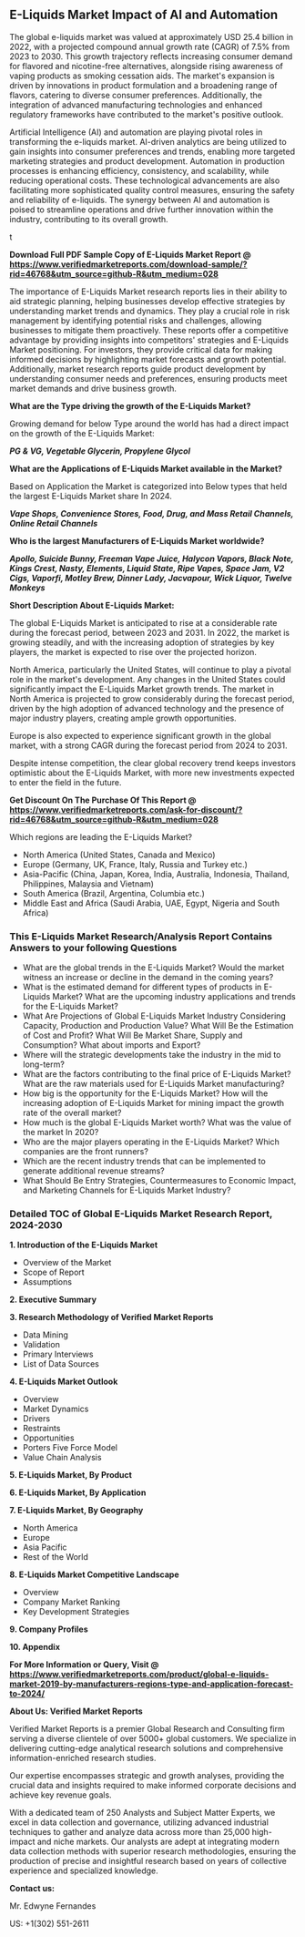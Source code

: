 <h2>E-Liquids Market Impact of AI and Automation</h2><p>The global e-liquids market was valued at approximately USD 25.4 billion in 2022, with a projected compound annual growth rate (CAGR) of 7.5% from 2023 to 2030. This growth trajectory reflects increasing consumer demand for flavored and nicotine-free alternatives, alongside rising awareness of vaping products as smoking cessation aids. The market's expansion is driven by innovations in product formulation and a broadening range of flavors, catering to diverse consumer preferences. Additionally, the integration of advanced manufacturing technologies and enhanced regulatory frameworks have contributed to the market's positive outlook.</p><p>Artificial Intelligence (AI) and automation are playing pivotal roles in transforming the e-liquids market. AI-driven analytics are being utilized to gain insights into consumer preferences and trends, enabling more targeted marketing strategies and product development. Automation in production processes is enhancing efficiency, consistency, and scalability, while reducing operational costs. These technological advancements are also facilitating more sophisticated quality control measures, ensuring the safety and reliability of e-liquids. The synergy between AI and automation is poised to streamline operations and drive further innovation within the industry, contributing to its overall growth.</p>t</p><p id="" class=""><strong>Download Full PDF Sample Copy of E-Liquids Market Report @ <a href="https://www.verifiedmarketreports.com/download-sample/?rid=46768&utm_source=github-R&utm_medium=028" target="_blank">https://www.verifiedmarketreports.com/download-sample/?rid=46768&utm_source=github-R&utm_medium=028</a></strong></p><p>The importance of&nbsp;E-Liquids Market research reports lies in their ability to aid strategic planning, helping businesses develop effective strategies by understanding market trends and dynamics. They play a crucial role in risk management by identifying potential risks and challenges, allowing businesses to mitigate them proactively. These reports offer a competitive advantage by providing insights into competitors' strategies and E-Liquids Market positioning. For investors, they provide critical data for making informed decisions by highlighting market forecasts and growth potential. Additionally, market research reports guide product development by understanding consumer needs and preferences, ensuring products meet market demands and drive business growth.</p><p><strong>What are the&nbsp;Type driving the growth of the E-Liquids Market?</strong></p><p id="" class="">Growing demand for below Type around the world has had a direct impact on the growth of the E-Liquids Market:</p><em><strong>PG & VG, Vegetable Glycerin, Propylene Glycol</strong></em></p><strong>What are the&nbsp;Applications&nbsp;of E-Liquids Market available in the Market?</strong></p><p id="" class="">Based on Application the Market is categorized into Below types that held the largest E-Liquids Market share In 2024.</p><em><strong>Vape Shops, Convenience Stores, Food, Drug, and Mass Retail Channels, Online Retail Channels</strong></em></p><strong>Who is the largest Manufacturers of E-Liquids Market worldwide?</strong></p><p><em><strong>Apollo, Suicide Bunny, Freeman Vape Juice, Halycon Vapors, Black Note, Kings Crest, Nasty, Elements, Liquid State, Ripe Vapes, Space Jam, V2 Cigs, Vaporfi, Motley Brew, Dinner Lady, Jacvapour, Wick Liquor, Twelve Monkeys</strong></em></p><p id="" class=""><strong>Short Description About E-Liquids Market:</strong></p><p>The global E-Liquids Market is anticipated to rise at a considerable rate during the forecast period, between 2023 and 2031. In 2022, the market is growing steadily, and with the increasing adoption of strategies by key players, the market is expected to rise over the projected horizon.</p><p>North America, particularly the United States, will continue to play a pivotal role in the market's development. Any changes in the United States could significantly impact the E-Liquids Market growth trends. The market in North America is projected to grow considerably during the forecast period, driven by the high adoption of advanced technology and the presence of major industry players, creating ample growth opportunities.</p><p>Europe is also expected to experience significant growth in the global market, with a strong CAGR during the forecast period from 2024 to 2031.</p><p>Despite intense competition, the clear global recovery trend keeps investors optimistic about the E-Liquids Market, with more new investments expected to enter the field in the future.</p><p id="" class=""><strong>Get Discount On The Purchase Of This Report @ <a href="https://www.verifiedmarketreports.com/ask-for-discount/?rid=46768&utm_source=github-R&utm_medium=028" target="_blank">https://www.verifiedmarketreports.com/ask-for-discount/?rid=46768&utm_source=github-R&utm_medium=028</a></strong></p>Which regions are leading the E-Liquids Market?</p><ul><li>North America (United States, Canada and Mexico)</li><li>Europe (Germany, UK, France, Italy, Russia and Turkey etc.)</li><li>Asia-Pacific (China, Japan, Korea, India, Australia, Indonesia, Thailand, Philippines, Malaysia and Vietnam)</li><li>South America (Brazil, Argentina, Columbia etc.)</li><li>Middle East and Africa (Saudi Arabia, UAE, Egypt, Nigeria and South Africa)</li></ul><h3 id="" class="">This E-Liquids Market Research/Analysis Report Contains Answers to your following Questions</h3><ul><li>What are the global trends in the E-Liquids Market? Would the market witness an increase or decline in the demand in the coming years?</li><li>What is the estimated demand for different types of products in E-Liquids Market? What are the upcoming industry applications and trends for the E-Liquids Market?</li><li>What Are Projections of Global E-Liquids Market Industry Considering Capacity, Production and Production Value? What Will Be the Estimation of Cost and Profit? What Will Be Market Share, Supply and Consumption? What about imports and Export?</li><li>Where will the strategic developments take the industry in the mid to long-term?</li><li>What are the factors contributing to the final price of E-Liquids Market? What are the raw materials used for E-Liquids Market manufacturing?</li><li>How big is the opportunity for the E-Liquids Market? How will the increasing adoption of E-Liquids Market for mining impact the growth rate of the overall market?</li><li>How much is the global E-Liquids Market worth? What was the value of the market In 2020?</li><li>Who are the major players operating in the E-Liquids Market? Which companies are the front runners?</li><li>Which are the recent industry trends that can be implemented to generate additional revenue streams?</li><li>What Should Be Entry Strategies, Countermeasures to Economic Impact, and Marketing Channels for E-Liquids Market Industry?</li></ul><h3 id="" class="">Detailed TOC of Global E-Liquids Market Research Report, 2024-2030</h3><p id="" class=""><strong>1. Introduction of the E-Liquids Market</strong></p><ul><li>Overview of the Market</li><li>Scope of Report</li><li>Assumptions</li></ul><p id="" class=""><strong>2. Executive Summary</strong></p><p id="" class=""><strong>3. Research Methodology of Verified Market Reports</strong></p><ul><li>Data Mining</li><li>Validation</li><li>Primary Interviews</li><li>List of Data Sources</li></ul><p id="" class=""><strong>4. E-Liquids Market Outlook</strong></p><ul><li>Overview</li><li>Market Dynamics</li><li>Drivers</li><li>Restraints</li><li>Opportunities</li><li>Porters Five Force Model</li><li>Value Chain Analysis</li></ul><p id="" class=""><strong>5. E-Liquids Market, By Product</strong></p><p id="" class=""><strong>6. E-Liquids Market, By Application</strong></p><p id="" class=""><strong>7. E-Liquids Market, By Geography</strong></p><ul><li>North America</li><li>Europe</li><li>Asia Pacific</li><li>Rest of the World</li></ul><p id="" class=""><strong>8. E-Liquids Market Competitive Landscape</strong></p><ul><li>Overview</li><li>Company Market Ranking</li><li>Key Development Strategies</li></ul><p id="" class=""><strong>9. Company Profiles</strong></p><p id="" class=""><strong>10. Appendix</strong></p><p id="" class=""><strong>For More Information or Query, Visit @ <a href="https://www.verifiedmarketreports.com/product/global-e-liquids-market-2019-by-manufacturers-regions-type-and-application-forecast-to-2024/" target="_blank">https://www.verifiedmarketreports.com/product/global-e-liquids-market-2019-by-manufacturers-regions-type-and-application-forecast-to-2024/</a></strong></p><p id="" class=""><strong>About Us: Verified Market Reports</strong></p><p id="" class="">Verified Market Reports is a premier Global Research and Consulting firm serving a diverse clientele of over 5000+ global customers. We specialize in delivering cutting-edge analytical research solutions and comprehensive information-enriched research studies.</p><p id="" class="">Our expertise encompasses strategic and growth analyses, providing the crucial data and insights required to make informed corporate decisions and achieve key revenue goals.</p><p id="" class="">With a dedicated team of 250 Analysts and Subject Matter Experts, we excel in data collection and governance, utilizing advanced industrial techniques to gather and analyze data across more than 25,000 high-impact and niche markets. Our analysts are adept at integrating modern data collection methods with superior research methodologies, ensuring the production of precise and insightful research based on years of collective experience and specialized knowledge.</p><p id="" class=""><strong>Contact us:</strong></p><p id="" class="">Mr. Edwyne Fernandes</p><p id="" class="">US: +1(302) 551-2611</p>